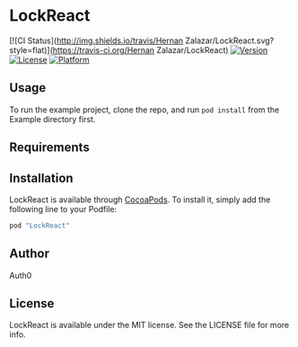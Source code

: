 # LockReact

[![CI Status](http://img.shields.io/travis/Hernan Zalazar/LockReact.svg?style=flat)](https://travis-ci.org/Hernan Zalazar/LockReact)
[![Version](https://img.shields.io/cocoapods/v/LockReact.svg?style=flat)](http://cocoapods.org/pods/LockReact)
[![License](https://img.shields.io/cocoapods/l/LockReact.svg?style=flat)](http://cocoapods.org/pods/LockReact)
[![Platform](https://img.shields.io/cocoapods/p/LockReact.svg?style=flat)](http://cocoapods.org/pods/LockReact)

## Usage

To run the example project, clone the repo, and run `pod install` from the Example directory first.

## Requirements

## Installation

LockReact is available through [CocoaPods](http://cocoapods.org). To install
it, simply add the following line to your Podfile:

```ruby
pod "LockReact"
```

## Author

Auth0

## License

LockReact is available under the MIT license. See the LICENSE file for more info.
